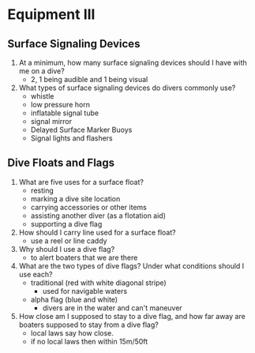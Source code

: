 # Equipment III

## Surface Signaling Devices

1. At a minimum, how many surface signaling devices should I have with me on a dive?
   - 2, 1 being audible and 1 being visual
2. What types of surface signaling devices do divers commonly use?
   - whistle
   - low pressure horn
   - inflatable signal tube
   - signal mirror
   - Delayed Surface Marker Buoys
   - Signal lights and flashers

## Dive Floats and Flags

1. What are five uses for a surface float?
   - resting
   - marking a dive site location
   - carrying accessories or other items
   - assisting another diver (as a flotation aid)
   - supporting a dive flag
2. How should I carry line used for a surface float?
   - use a reel or line caddy
3. Why should I use a dive flag?
   - to alert boaters that we are there
4. What are the two types of dive flags? Under what conditions should I use each?
   - traditional (red with white diagonal stripe)
     - used for navigable waters
   - alpha flag (blue and white)
     - divers are in the water and can't maneuver
5. How close am I supposed to stay to a dive flag, and how far away are boaters supposed to stay from a dive flag?
   - local laws say how close.
   - if no local laws then within 15m/50ft
